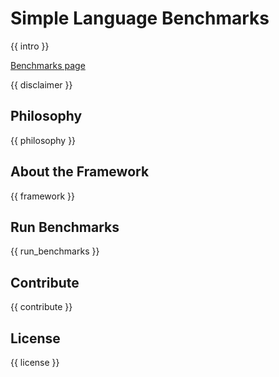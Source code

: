 # Simple Language Benchmarks

{{ intro }}

[Benchmarks page](https://bluenote10.github.io/SimpleLanguageBenchmarks)

{{ disclaimer }}


## Philosophy

{{ philosophy }}

## About the Framework

{{ framework }}

## Run Benchmarks

{{ run_benchmarks }}

## Contribute

{{ contribute }}

## License

{{ license }}



